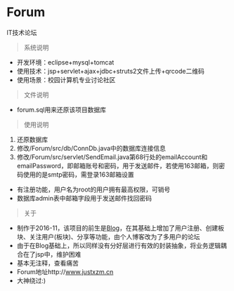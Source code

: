 # Forum
IT技术论坛

>系统说明

* 开发环境：eclipse+mysql+tomcat
* 使用技术：jsp+servlet+ajax+jdbc+struts2文件上传+qrcode二维码
* 使用场景：校园计算机专业讨论社区

> 文件说明	 

* forum.sql用来还原该项目数据库

> 使用说明

1. 还原数据库
2. 修改/Forum/src/db/ConnDb.java中的数据库连接信息
3. 修改/Forum/src/servlet/SendEmail.java第68行处的emailAccount和emailPassword，即邮箱账号和密码，用于发送邮件，若使用163邮箱，则密码使用的是smtp密码，需登录163邮箱设置

* 有注册功能，用户名为root的用户拥有最高权限，可销号
* 数据库admin表中邮箱字段用于发送邮件找回密码

>关于

* 制作于2016-11，该项目的前生是[Blog](https://github.com/justxzm/Blog)，在其基础上增加了用户注册、创建板块、关注用户(板块)、分享等功能，由个人博客改为了多用户的论坛
* 由于在Blog基础上，所以同样没有分好层进行有效的封装抽象，将业务逻辑耦合在了jsp中，维护困难
* 基本无注释，查看痛苦
* Forum地址http://www.justxzm.cn
* 大神绕过:)
